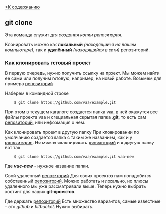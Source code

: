 [<К содержанию](./readme.md)

## git clone


Эта команда служит для *создания копии репозитория*.

Клонировать можно как **локальный** *(находящийся на вашем компьютере)*, так и **удалённый** *(находящийся в сети)* репозиторий.

### Как клонировать готовый проект

В первую очередь, нужно получить ссылку на проект. Мы можем найти ее сами или получим готовую, например, на новой работе. Возьмем для примера [репозиторий](./reposit.md)


Наберем в командной строке

``````brash=
    $ git clone https://github.com/vaa/example.git
``````

При этом в текущем каталоге создастся папка vaa, в ней окажутся все файлы проекта vaa и специальная скрытая папка **.git**, то есть сам [репозиторий](./reposit.md), или информация о нем.

Как клонировать проект в другую папку
При клонировании по умолчанию создается папка с таким же названием, как и у [репозитория](./reposit.md). Но можно склонировать [репозиторий](./reposit.md) и в другую папку вот так

``````brash=
    $ git clone https://github.com/vaa/example.git vaa-new
``````

Где ***vue-new*** - нужное название папки.

Свой удаленный [репозиторий](./reposit.md)
Для своих проектов нам понадобится собственный [репозиторий](./reposit.md). Можно работать и локально, но плюсы удаленного мы уже рассматривали выше. Теперь нужно выбрать хостинг для наших **git-проектов**.

Где держать [репозиторий](./reposit.md)
Есть множество вариантов, самые известные - это *github* и *bitbucket*. Нужно выбирать.
